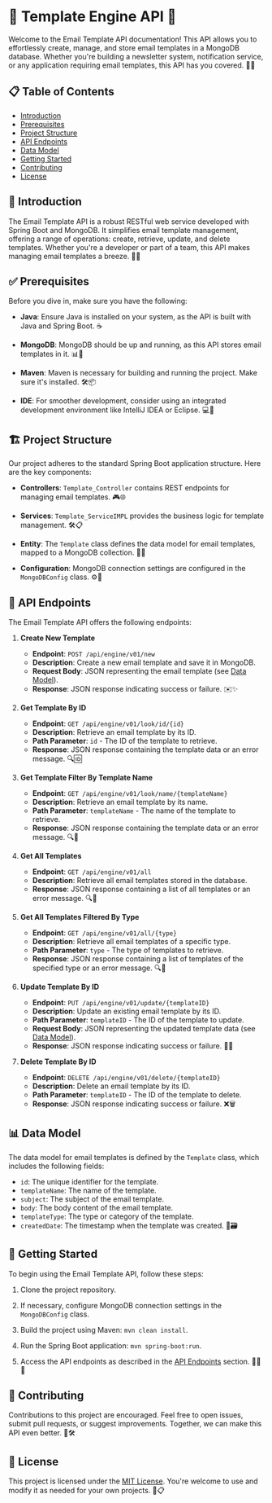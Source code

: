 # 📧 Template Engine API 🚀

Welcome to the Email Template API documentation! This API allows you to effortlessly create, manage, and store email templates in a MongoDB database. Whether you're building a newsletter system, notification service, or any application requiring email templates, this API has you covered. 💌💼

## 📋 Table of Contents

- [Introduction](#introduction)
- [Prerequisites](#prerequisites)
- [Project Structure](#project-structure)
- [API Endpoints](#api-endpoints)
- [Data Model](#data-model)
- [Getting Started](#getting-started)
- [Contributing](#contributing)
- [License](#license)

## 🌟 Introduction

The Email Template API is a robust RESTful web service developed with Spring Boot and MongoDB. It simplifies email template management, offering a range of operations: create, retrieve, update, and delete templates. Whether you're a developer or part of a team, this API makes managing email templates a breeze. 🚀🌐

## ✅ Prerequisites

Before you dive in, make sure you have the following:

- **Java**: Ensure Java is installed on your system, as the API is built with Java and Spring Boot. ☕

- **MongoDB**: MongoDB should be up and running, as this API stores email templates in it. 📊🏢

- **Maven**: Maven is necessary for building and running the project. Make sure it's installed. 🛠️📦

- **IDE**: For smoother development, consider using an integrated development environment like IntelliJ IDEA or Eclipse. 💻🧰

## 🏗️ Project Structure

Our project adheres to the standard Spring Boot application structure. Here are the key components:

- **Controllers**: `Template_Controller` contains REST endpoints for managing email templates. 🎮🌐

- **Services**: `Template_ServiceIMPL` provides the business logic for template management. 🛠️📋

- **Entity**: The `Template` class defines the data model for email templates, mapped to a MongoDB collection. 📂📄

- **Configuration**: MongoDB connection settings are configured in the `MongoDBConfig` class. ⚙️🏢

## 🚀 API Endpoints

The Email Template API offers the following endpoints:

1. **Create New Template**
   - **Endpoint**: `POST /api/engine/v01/new`
   - **Description**: Create a new email template and save it in MongoDB.
   - **Request Body**: JSON representing the email template (see [Data Model](#data-model)).
   - **Response**: JSON response indicating success or failure. ✉️✨

2. **Get Template By ID**
   - **Endpoint**: `GET /api/engine/v01/look/id/{id}`
   - **Description**: Retrieve an email template by its ID.
   - **Path Parameter**: `id` - The ID of the template to retrieve.
   - **Response**: JSON response containing the template data or an error message. 🔍🆔

3. **Get Template Filter By Template Name**
   - **Endpoint**: `GET /api/engine/v01/look/name/{templateName}`
   - **Description**: Retrieve an email template by its name.
   - **Path Parameter**: `templateName` - The name of the template to retrieve.
   - **Response**: JSON response containing the template data or an error message. 🔍📝

4. **Get All Templates**
   - **Endpoint**: `GET /api/engine/v01/all`
   - **Description**: Retrieve all email templates stored in the database.
   - **Response**: JSON response containing a list of all templates or an error message. 🔍📂

5. **Get All Templates Filtered By Type**
   - **Endpoint**: `GET /api/engine/v01/all/{type}`
   - **Description**: Retrieve all email templates of a specific type.
   - **Path Parameter**: `type` - The type of templates to retrieve.
   - **Response**: JSON response containing a list of templates of the specified type or an error message. 🔍📂

6. **Update Template By ID**
   - **Endpoint**: `PUT /api/engine/v01/update/{templateID}`
   - **Description**: Update an existing email template by its ID.
   - **Path Parameter**: `templateID` - The ID of the template to update.
   - **Request Body**: JSON representing the updated template data (see [Data Model](#data-model)).
   - **Response**: JSON response indicating success or failure. 🔄📝

7. **Delete Template By ID**
   - **Endpoint**: `DELETE /api/engine/v01/delete/{templateID}`
   - **Description**: Delete an email template by its ID.
   - **Path Parameter**: `templateID` - The ID of the template to delete.
   - **Response**: JSON response indicating success or failure. ❌🗑️

## 📊 Data Model

The data model for email templates is defined by the `Template` class, which includes the following fields:

- `id`: The unique identifier for the template.
- `templateName`: The name of the template.
- `subject`: The subject of the email template.
- `body`: The body content of the email template.
- `templateType`: The type or category of the template.
- `createdDate`: The timestamp when the template was created. 📄🗃️

## 🚀 Getting Started

To begin using the Email Template API, follow these steps:

1. Clone the project repository.

2. If necessary, configure MongoDB connection settings in the `MongoDBConfig` class.

3. Build the project using Maven: `mvn clean install`.

4. Run the Spring Boot application: `mvn spring-boot:run`.

5. Access the API endpoints as described in the [API Endpoints](#api-endpoints) section. 🏃‍♂️💨

## 🤝 Contributing

Contributions to this project are encouraged. Feel free to open issues, submit pull requests, or suggest improvements. Together, we can make this API even better. 🤗🛠️

## 📜 License

This project is licensed under the [MIT License](LICENSE). You're welcome to use and modify it as needed for your own projects. 📝📋
